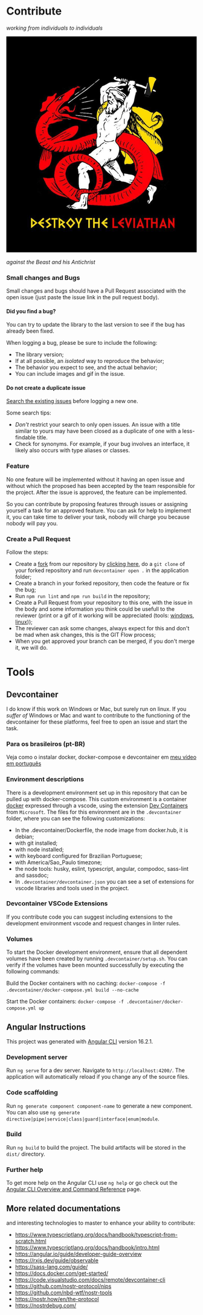 # Contribute
_working from individuals to individuals_

![destroy the levithan](./imgs/destroy-leviathan.jpg)

_against the Beast and his Antichrist_

### Small changes and Bugs
Small changes and bugs should have a Pull Request associated with the open issue (just paste the issue link in the pull request body).

#### Did you find a bug?
You can try to update the library to the last version to see if the bug has already been fixed.

When logging a bug, please be sure to include the following:
 * The library version;
 * If at all possible, an *isolated* way to reproduce the behavior;
 * The behavior you expect to see, and the actual behavior;
 * You can include images and gif in the issue.

#### Do not create a duplicate issue
[Search the existing issues](https://github.com/antonioconselheiro/omegle-nostr/search?type=Issues) before logging a new one.

Some search tips:
 * *Don't* restrict your search to only open issues. An issue with a title similar to yours may have been closed as a duplicate of one with a less-findable title.
 * Check for synonyms. For example, if your bug involves an interface, it likely also occurs with type aliases or classes.

### Feature
No one feature will be implemented without it having an open issue and without which the proposed has been accepted by the team responsible for the project. After the issue is approved, the feature can be implemented.

So you can contribute by proposing features through issues or assigning yourself a task for an approved feature. You can ask for help to implement it, you can take time to deliver your task, nobody will charge you because nobody will pay you.

### Create a Pull Request

Follow the steps:

 * Create a [fork](https://guides.github.com/activities/forking/) from our repository by [clicking here](https://github.com/antonioconselheiro/omegle-nostr/fork), do a `git clone` of your forked repository and run `devcontainer open .` in the application folder;
 * Create a branch in your forked repository, then code the feature or fix the bug;
 * Run `npm run lint` and `npm run build` in the repository;
 * Create a Pull Request from your repository to this one, with the issue in the body and some information you think could be usefull to the reviewer (print or a gif of it working will be appreciated (tools: [windows](https://www.screentogif.com/), [linux](https://linuxhint.com/install-peek-animated-gif-recorder-linux/)));
 * The reviewer can ask some changes, always expect for this and don't be mad when ask changes, this is the GIT Flow process;
 * When you get approved your branch can be merged, if you don't merge it, we will do.

# Tools
## Devcontainer
I do know if this work on Windows or Mac, but surely run on linux.
If you _suffer of_ Windows or Mac and want to contribute to the functioning of the devcontainer for these platforms, feel free to open an issue and start the task.

### Para os brasileiros (pt-BR)
Veja como o instalar docker, docker-compose e devcontainer em [meu vídeo em português](https://odysee.com/@anarcanudos:5/instalacao-do-docker-docker-compose-e-devcontainer:9)

### Environment descriptions
There is a development environment set up in this repository that can be pulled up with docker-compose.
This custom environment is a container [docker](https://docs.docker.com/engine/install/) expressed through a vscode, using the extension [Dev Containers](https://marketplace.visualstudio.com/items?itemName=ms-vscode-remote.remote-containers) from `Microsoft`.
The files for this environment are in the `.devcontainer` folder, where you can see the following customizations:

- In the .devcontainer/Dockerfile, the node image from docker.hub, it is debian;
- with git installed;
- with node installed;
- with keyboard configured for Brazilian Portuguese;
- with America/Sao_Paulo timezone;
- the node tools: husky, eslint, typescript, angular, compodoc, sass-lint and sassdoc;
- In `.devcontainer/devcontainer.json` you can see a set of extensions for vscode libraries and tools used in the project.

### Devcontainer VSCode Extensions
If you contribute code you can suggest including extensions to the development environment vscode and request changes in linter rules.

### Volumes
To start the Docker development environment, ensure that all dependent volumes have been created by running `.devcontainer/setup.sh`. You can verify if the volumes have been mounted successfully by executing the following commands:

Build the Docker containers with no caching:
`docker-compose -f .devcontainer/docker-compose.yml build --no-cache`

Start the Docker containers:
`docker-compose -f .devcontainer/docker-compose.yml up`

## Angular Instructions

This project was generated with [Angular CLI](https://github.com/angular/angular-cli) version 16.2.1.

### Development server

Run `ng serve` for a dev server. Navigate to `http://localhost:4200/`. The application will automatically reload if you change any of the source files.

### Code scaffolding

Run `ng generate component component-name` to generate a new component. You can also use `ng generate directive|pipe|service|class|guard|interface|enum|module`.

### Build

Run `ng build` to build the project. The build artifacts will be stored in the `dist/` directory.

### Further help

To get more help on the Angular CLI use `ng help` or go check out the [Angular CLI Overview and Command Reference](https://angular.io/cli) page.


## More related documentations
and interesting technologies to master to enhance your ability to contribute:

- https://www.typescriptlang.org/docs/handbook/typescript-from-scratch.html
- https://www.typescriptlang.org/docs/handbook/intro.html
- https://angular.io/guide/developer-guide-overview
- https://rxjs.dev/guide/observable
- https://sass-lang.com/guide/
- https://docs.docker.com/get-started/
- https://code.visualstudio.com/docs/remote/devcontainer-cli
- https://github.com/nostr-protocol/nips
- https://github.com/nbd-wtf/nostr-tools
- https://nostr.how/en/the-protocol
- https://nostrdebug.com/